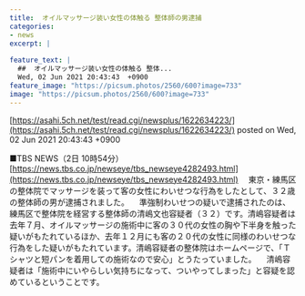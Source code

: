 ```yaml
---
title:  オイルマッサージ装い女性の体触る 整体師の男逮捕  
categories:
- news
excerpt: |
  
feature_text: |
  ##  オイルマッサージ装い女性の体触る 整体...
  Wed, 02 Jun 2021 20:43:43  +0900
feature_image: "https://picsum.photos/2560/600?image=733"
image: "https://picsum.photos/2560/600?image=733"
---
```


[https://asahi.5ch.net/test/read.cgi/newsplus/1622634223/](https://asahi.5ch.net/test/read.cgi/newsplus/1622634223/)
posted on Wed, 02 Jun 2021 20:43:43  +0900

<!--more-->

■TBS NEWS（2日 10時54分） [https://news.tbs.co.jp/newseye/tbs_newseye4282493.html](https://news.tbs.co.jp/newseye/tbs_newseye4282493.html) 　東京・練馬区の整体院でマッサージを装って客の女性にわいせつな行為をしたとして、３２歳の整体師の男が逮捕されました。 　準強制わいせつの疑いで逮捕されたのは、練馬区で整体院を経営する整体師の清嶋文也容疑者（３２）です。清嶋容疑者は去年７月、オイルマッサージの施術中に客の３０代の女性の胸や下半身を触った疑いがもたれているほか、去年１２月にも客の２０代の女性に同様のわいせつな行為をした疑いがもたれています。清嶋容疑者の整体院はホームページで、「Ｔシャツと短パンを着用しての施術なので安心」とうたっていました。 　清嶋容疑者は「施術中にいやらしい気持ちになって、ついやってしまった」と容疑を認めているということです。
